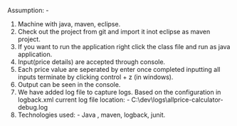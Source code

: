 Assumption: - 
 1. Machine with java, maven, eclipse.
 2. Check out the project from git and import it inot eclipse as maven project.
 3. If you want to run the application right click the class file and run as java application.
 4. Input(price details) are accepted through console.
 5. Each price value are seperated by enter once completed inputting all inputs terminate by clicking control + z (in windows).
 6. Output can be seen in the console.
 7. We have added log file to capture logs. Based on the configuration in logback.xml current log file location: - C:\dev\logs\allprice-calculator-debug.log
 8. Technologies used: - Java , maven, logback, junit.
